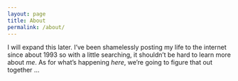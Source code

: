 ```yaml
---
layout: page
title: About
permalink: /about/
---
```


I will expand this later. I’ve been shamelessly posting my life to the internet since about 1993 so with a little searching, it shouldn’t be hard to learn more about *me*. As for what’s happening *here*, we’re going to figure that out together …

